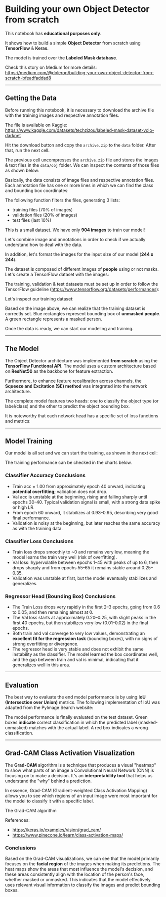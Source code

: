 # Building your own Object Detector from scratch

This notebook has **educational purposes only**.

It shows how to build a simple **Object Detector** from scratch using **TensorFlow** & **Keras**.

The model is trained over the **Labeled Mask database**.

Check this story on Medium for more details: https://medium.com/@doleron/building-your-own-object-detector-from-scratch-bfeadfaddad8

---

## Getting the Data

Before running this notebook, it is necessary to download the archive file with the training images and respective annotation files.

The file is available on Kaggle: https://www.kaggle.com/datasets/techzizou/labeled-mask-dataset-yolo-darknet

Hit the download button and copy the `archive.zip` to the `data` folder. After that, run the next cell.

The previous cell uncompresses the `archive.zip` file and stores the images & text files in the `data/obj` folder. We can inspect the contents of those files as shown below:

Basically, the data consists of image files and respective annotation files. Each annotation file has one or more lines in which we can find the class and bounding box coordinates:

The following function filters the files, generating 3 lists:

- training files (70% of images)
- validation files (20% of images)
- test files (last 10%)

This is a small dataset. We have only **904 images** to train our model!

Let's combine image and annotations in order to check if we actually understand how to deal with the data.

In addition, let's format the images for the input size of our model (**244 x 244**).

The dataset is composed of different images of **people** using or not masks. Let's create a TensorFlow dataset with the images:

The training, validation & test datasets must be set up in order to follow the TensorFlow guideline (https://www.tensorflow.org/datasets/performances):

Let's inspect our training dataset:

Based on the image above, we can realize that the training dataset is correctly set. Blue rectangles represent bounding box of **unmasked people**. A green rectangle represents a masked person.

Once the data is ready, we can start our modeling and training.

---

## The Model

The Object Detector architecture was implemented **from scratch** using the **TensorFlow Functional API**. The model uses a custom architecture based on **ResNet50** as the backbone for feature extraction.

Furthermore, to enhance feature recalibration across channels, the **Squeeze and Excitation (SE) method** was integrated into the network architecture.

The complete model features two heads: one to classify the object type (or label/class) and the other to predict the object bounding box.

It is noteworthy that each network head has a specific set of loss functions and metrics:

---

## Model Training

Our model is all set and we can start the training, as shown in the next cell:

The training performance can be checked in the charts below.

### **Classifier Accuracy Conclusions**

* Train acc = 1.00 from approximately epoch 40 onward, indicating **potential overfitting**; validation does not drop.
* Val acc is unstable at the beginning, rising and falling sharply until epochs 30–40. Typical validation signal is small, with a strong data spike or high LR.
* From epoch 60 onward, it stabilizes at 0.93–0.95, describing very good final performance.
* Validation is noisy at the beginning, but later reaches the same accuracy as with the training data.

### **Classifier Loss Conclusions**

* Train loss drops smoothly to ~0 and remains very low, meaning the model learns the train very well (risk of overfitting).
* Val loss: hypervolatile between epochs 1–45 with peaks of up to 6, then drops sharply and from epochs 55–65 it remains stable around 0.25–0.35.
* Validation was unstable at first, but the model eventually stabilizes and generalizes.

### **Regressor Head (Bounding Box) Conclusions**

* The Train Loss drops very rapidly in the first 2–3 epochs, going from 0.6 to 0.05, and then remaining almost at 0.
* The Val loss starts at approximately 0.20–0.25, with slight peaks in the first 40 epochs, but then stabilizes very low (0.01–0.02) in the final epochs.
* Both train and val converge to very low values, demonstrating an **excellent fit for the regression task** (bounding boxes), with no signs of strong overfitting or divergence.
* The regressor head is very stable and does not exhibit the same instability as the classifier. The model learned the box coordinates well, and the gap between train and val is minimal, indicating that it generalizes well in this area.

---

## Evaluation

The best way to evaluate the end model performance is by using **IoU (Intersection over Union)** metrics. The following implementation of IoU was adapted from the PyImage Search website:

The model performance is finally evaluated on the test dataset. Green boxes **indicate** correct classification in which the predicted label (masked-unmasked) matches with the actual label. A red box indicates a wrong classification.

---

## **Grad-CAM Class Activation Visualization**

The **Grad-CAM** algorithm is a technique that produces a visual "heatmap" to show what parts of an image a Convolutional Neural Network (CNN) is focusing on to make a decision. It's an **interpretability tool** that helps us understand the "why" behind a prediction.

In essence, Grad-CAM (Gradient-weighted Class Activation Mapping) allows you to see which regions of an input image were most important for the model to classify it with a specific label.

The Grad-CAM algorithm

References:
- https://keras.io/examples/vision/grad_cam/
- https://www.pinecone.io/learn/class-activation-maps/

### **Conclusions**

Based on the Grad-CAM visualizations, we can see that the model primarily focuses on the **facial region** of the images when making its predictions. The heat maps show the areas that most influence the model's decision, and these areas consistently align with the location of the person's face, whether masked or unmasked. This indicates that the model effectively uses relevant visual information to classify the images and predict bounding boxes.
